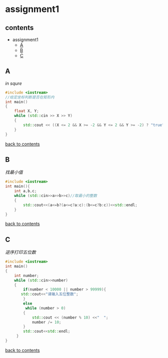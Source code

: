 # assignment1
## contents 
 - assignment1
   - [A](#A)
   - [B](#B)
   - [C](#C)
## A
*in squre*

```cpp
#include <iostream>
//给定坐标判断是否在矩形内
int main()
{
    float X, Y;
    while (std::cin >> X >> Y)
    {
        std::cout << ((X <= 2 && X >= -2 && Y <= 2 && Y >= -2) ? "true" : "false") << std::endl;
    }
}
```
[back to contents](#contents)
## B
*找最小值*

```cpp
#include <iostream>
int main(){
    int a,b,c;
    while (std::cin>>a>>b>>c)//取最小的整数
    {
        std::cout<<(a<=b?(a<=c?a:c):(b<=c?b:c))<<std::endl;
    }
}
```
[back to contents](#contents)
## C
*逆序打印五位数*

```cpp
#include <iostream>
int main()
{
    int number;
    while (std::cin>>number)
    {
        if(number < 10000 || number > 99999){
       std::cout<<"请输入五位整数";
        }
        else
         while (number > 0)
        {
            std::cout << (number % 10) <<"  ";
            number /= 10;
        }
        std::cout<<std::endl;
     }
}
``````
[back to contents](#contents)
